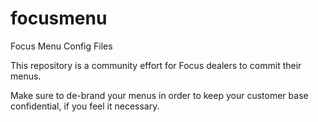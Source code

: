# focusmenu
Focus Menu Config Files


This repository is a community effort for Focus dealers to commit their menus.

Make sure to de-brand your menus in order to keep your customer base confidential, if you feel it necessary.

